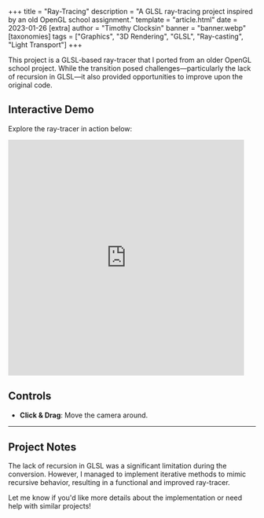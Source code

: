 +++
title = "Ray-Tracing"
description = "A GLSL ray-tracing project inspired by an old OpenGL school assignment."
template = "article.html"
date = 2023-01-26
[extra]
author = "Timothy Clocksin"
banner = "banner.webp"
[taxonomies]
tags = ["Graphics", "3D Rendering", "GLSL", "Ray-casting", "Light Transport"]
+++

This project is a GLSL-based ray-tracer that I ported from an older OpenGL school project. While the transition posed challenges—particularly the lack of recursion in GLSL—it also provided opportunities to improve upon the original code.

## Interactive Demo

Explore the ray-tracer in action below:

<iframe width="480" height="480" frameborder="0" src="https://www.shadertoy.com/embed/DllSWH?gui=true&t=10&paused=true&muted=true" allowfullscreen>Ray-Tracing hlsl window</iframe>

## Controls

- **Click & Drag**: Move the camera around.

---

## Project Notes

The lack of recursion in GLSL was a significant limitation during the conversion. However, I managed to implement iterative methods to mimic recursive behavior, resulting in a functional and improved ray-tracer.

Let me know if you'd like more details about the implementation or need help with similar projects!
